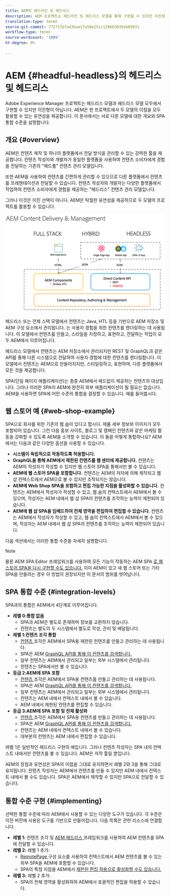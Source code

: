 ```yaml
---
title: AEM의 헤드라인 및 헤드리스
description: AEM 프로젝트는 헤드라인 및 헤드리스 모델을 통해 구현될 수 있지만 이진형이 아닙니다. AEM은 한 프로젝트에서 두 모델의 이점을 모두 활용할 수 있는 유연성을 제공합니다.
translation-type: tm+mt
source-git-commit: 772717b7ad3baa17a58e251c128663035eb89931
workflow-type: tm+mt
source-wordcount: '1009'
ht-degree: 0%

---
```



# AEM {#headful-headless}의 헤드리스 및 헤드리스

Adobe Experience Manager 프로젝트는 헤드리스 모델과 헤드리스 모델 모두에서 구현할 수 있지만 이진형이 아닙니다. AEM은 한 프로젝트에서 두 모델의 이점을 모두 활용할 수 있는 유연성을 제공합니다. 이 문서에서는 서로 다른 모델에 대한 개요와 SPA 통합 수준을 설명합니다.

## 개요 {#overview}

AEM은 컨텐츠 제작 및 하나의 플랫폼에서 전달 방식을 관리할 수 있는 강력한 툴을 제공합니다. 컨텐츠 작성자와 개발자가 동일한 플랫폼을 사용하여 컨텐츠 소비자에게 경험을 전달하는 기존의 &quot;헤드풀&quot; 컨텐츠 관리 모델입니다.

또한 AEM을 사용하여 컨텐츠를 간편하게 관리할 수 있으므로 다른 플랫폼에서 컨텐츠를 프레젠테이션과 전달할 수 있습니다. 컨텐츠 작성자와 개발자는 다양한 플랫폼에서 작업하여 컨텐츠 소비자에게 경험을 제공하는 &quot;헤드리스&quot; 컨텐츠 관리 모델입니다.

그러나 이것은 이진 선택이 아니다. AEM은 탁월한 유연성을 제공하므로 두 모델의 프로젝트를 활용할 수 있습니다.

![AEM 구현 모델](headless/assets/aem-implementation-models.png)

헤드리스 또는 전체 스택 모델에서 컨텐츠는 Java, HTL 등을 기반으로 AEM 저장소 및 AEM 구성 요소에서 관리됩니다. 는 사용자 경험을 위한 컨텐츠를 렌더링하는 데 사용됩니다. 이 모델에서 컨텐츠를 만들고, 스타일을 지정하고, 표현하고, 전달하는 작업이 모두 AEM에서 이루어집니다.

헤드리스 모델에서 컨텐츠는 AEM 저장소에서 관리되지만 REST 및 GraphQL과 같은 API를 통해 다른 시스템으로 전달하여 사용자 경험에 대한 컨텐츠를 렌더링합니다. 이 모델에서 컨텐츠는 AEM으로 만들어지지만, 스타일링하고, 표현하며, 다른 플랫폼에서 모든 것을 제공합니다.

SPA(단일 페이지 애플리케이션)는 종종 AEM에서 헤드없이 제공하는 컨텐츠의 대상입니다. 그러나 이러한 SPA이 AEM에 완전히 외부 애플리케이션이 될 필요는 없습니다. AEM을 사용하면 SPA에 어떤 수준의 통합을 결정할 수 있습니다. 예를 들어봅시다.

## 웹 스토어 예 {#web-shop-example}

SPA으로 회사를 위한 기존의 웹 숍이 있다고 합시다. 제품 세부 정보와 이미지가 모두 포함되어 있습니다. 그런 다음 홍보 사이트, 블로그 및 캠페인 컨텐츠와 같은 마케팅 활동을 강화할 수 있도록 AEM을 소개할 수 있습니다. 이 둘을 어떻게 통합하나요? AEM에서는 다음과 같은 다양한 옵션을 사용할 수 있습니다.

* **시스템이 독립적으로 작동하도록 허용합니다.**
* **GraphQL을 통해 AEM에서 제한된 컨텐츠를 웹 센터에 제공합니다.** 컨텐츠는 AEM의 작성자가 작성할 수 있지만 웹 스토어 SPA을 통해서만 볼 수 있습니다.
* **AEM에 웹 스토어 SPA을 포함합니다.** 컨텐츠는 AEM의 저자에 의해 제작되고 웹 샵 컨텍스트에서 AEM으로 볼 수 있지만 조작되지는 않습니다.
* **AEM에 Web Shop SPA을 포함하고 편집 가능한 지점을 활성화할 수 있습니다.** 컨텐츠는 AEM에서 작성자가 작성할 수 있고, 웹 숍의 컨텍스트에서 AEM에서 볼 수 있으며, 작성자는 AEM 내에서 웹 샵 SPA의 컨텐츠를 조작하는 능력이 제한되어 있습니다.
* **AEM에 웹 샵 SPA을 임베드하여 전체 영역을 편집하여 편집할 수 있습니다.** 컨텐츠는 AEM에서 작성자가 작성할 수 있고, 웹 숍의 컨텍스트에서 AEM에서 볼 수 있으며, 작성자는 AEM 내에서 웹 샵 SPA의 컨텐츠를 조작하는 능력이 제한되어 있습니다.

다음 섹션에서는 이러한 통합 수준을 자세히 설명합니다.

>[!NOTE]
>
>물론 AEM SPA Editor 프레임워크를 사용하여 모든 기능이 작동하는 AEM SPA [로 웹 스토어 SPA을 다시 구현할 수도 있습니다.](/help/implementing/developing/hybrid/introduction.md) 이미 AEM이 있고 새 웹 스토어 또는 기타 SPA을 만들려는 경우 이 방법이 권장되지만 이 문서의 범위를 벗어납니다.

## SPA 통합 수준 {#integration-levels}

SPA과의 통합은 AEM에서 4단계로 이루어집니다.

* **레벨 0:통합 없음**
   * SPA과 AEM은 별도로 존재하며 정보를 교환하지 않습니다.
   * 컨텐츠는 별도의 두 시스템에서 별도로 작성, 관리 및 배달됩니다.
* **레벨 1:컨텐츠 조각 통합**
   * [컨텐츠 ](/help/assets/content-fragments/content-fragments.md) 조각은 AEM에서 SPA용 제한된 컨텐츠를 만들고 관리하는 데 사용됩니다.
   * SPA은 AEM [GraphQL API를 통해 이 컨텐츠를 검색합니다.](/help/assets/content-fragments/graphql-api-content-fragments.md)
   * 일부 컨텐츠는 AEM에서 관리되고 일부는 외부 시스템에서 관리됩니다.
   * 컨텐츠는 SPA에서만 볼 수 있습니다.
* **등급 2:AEM에 SPA 포함**
   * [컨텐츠 ](/help/assets/content-fragments/content-fragments.md) 조각은 AEM에서 SPA용 컨텐츠를 만들고 관리하는 데 사용됩니다.
   * SPA은 AEM [GraphQL API를 통해 이 컨텐츠를 검색합니다.](/help/assets/content-fragments/graphql-api-content-fragments.md)
   * 일부 컨텐츠는 AEM에서 관리되고 일부는 외부 시스템에서 관리됩니다.
   * 컨텐츠는 AEM 내에서 컨텍스트 내에서 볼 수 있습니다.
   * AEM 내에서 제한된 컨텐츠를 편집할 수 있습니다.
* **등급 3:AEM에 SPA 포함 및 전체 활성화**
   * [컨텐츠 ](/help/assets/content-fragments/content-fragments.md) 조각은 AEM에서 SPA용 컨텐츠를 만들고 관리하는 데 사용됩니다.
   * SPA은 AEM [GraphQL API를 통해 이 컨텐츠를 검색합니다.](/help/assets/content-fragments/graphql-api-content-fragments.md)
   * 컨텐츠는 AEM 내에서 컨텍스트 내에서 볼 수 있습니다.
   * 대부분의 컨텐츠는 AEM 내에서 편집할 수 있습니다.

레벨 1은 일반적인 헤드리스 구현의 예입니다. 그러나 컨텐츠 작성자는 SPA 내의 컨텍스트 내에서만 컨텐츠를 볼 수 있습니다. AEM은 저작 툴일 뿐입니다.

AEM의 장점과 유연성은 SPA의 이점을 그대로 유지하면서 레벨 2와 3을 통해 그대로 유지됩니다. 컨텐츠 작성자는 AEM에서 컨텐츠를 만들 수 있지만 AEM 내에서 컨텍스트 내에서 볼 수도 있습니다. SPA은 AEM에서 제작할 수 있지만 SPA으로 전달할 수 있습니다.

## 통합 수준 구현 {#implementing}

선택한 통합 수준에 따라 AEM에서 사용할 수 있는 다양한 도구가 있습니다. 각 수준은 이전 버전에 사용된 도구를 기반으로 만들어집니다. 다음 목록은 관련 리소스에 연결합니다.

* **레벨 1:** 컨텐츠 조각 및  [AEM 헤드리스 ](/help/implementing/developing/headless/introduction.md) 프레임워크를 사용하여 AEM 컨텐츠를 SPA에 전달할 수 있습니다.
* **레벨 2:** 레벨 1 추가:
   * [RemotePage ](/help/implementing/developing/hybrid/remote-page.md) 구성 요소를 사용하여 컨텍스트에서 AEM 컨텐츠를 볼 수 있는 외부 SPA을 AEM에 포함할 수 있습니다.
   * SPA의 특정 지점을 AEM에서 [제한된 편집 허용으로 활성화할 수도 있습니다.](/help/implementing/developing/hybrid/editing-external-spa.md)
* **레벨 3:** 레벨 2 추가:
   * SPA의 전체 영역을 활성화하여 AEM에서 포괄적인 편집을 허용할 수 있습니다.
